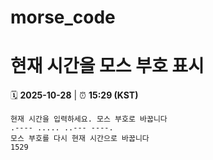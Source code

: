 # morse_code
# 현재 시간을 모스 부호 표시
<!-- MORSE_TIME_START -->
🗓️ **2025-10-28** | ⏰ **15:29 (KST)**

```
현재 시간을 입력하세요. 모스 부호로 바꿉니다
.---- ..... ..--- ----.
모스 부호를 다시 현재 시간으로 바꿉니다
1529
```
<!-- MORSE_TIME_END -->
